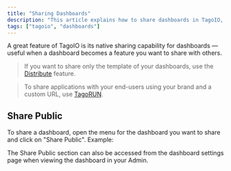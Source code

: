 ```yaml
---
title: "Sharing Dashboards"
description: "This article explains how to share dashboards in TagoIO, including how to open the Share Public option and where to access related sharing features."
tags: ["tagoio", "dashboards"]
---
```


A great feature of TagoIO is its native sharing capability for dashboards — useful when a dashboard becomes a feature you want to share with others.

> If you want to share only the template of your dashboards, use the [Distribute](link-to-distribute) feature.

> To share applications with your end-users using your brand and a custom URL, use [TagoRUN](link-to-tagorun).

## Share Public

To share a dashboard, open the menu for the dashboard you want to share and click on "Share Public". Example:

<!-- Image placeholder removed for build -->

The Share Public section can also be accessed from the dashboard settings page when viewing the dashboard in your Admin.